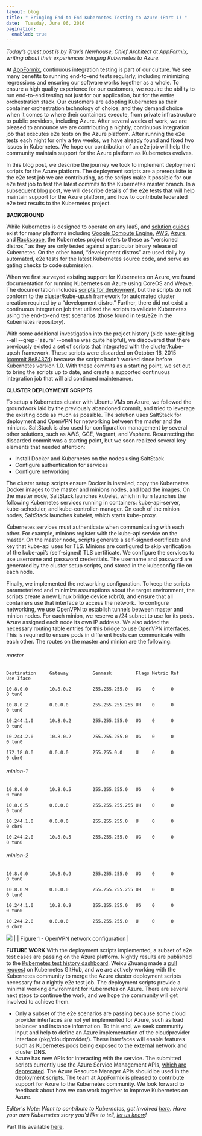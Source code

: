 ```yaml
---
layout: blog
title: " Bringing End-to-End Kubernetes Testing to Azure (Part 1) "
date:  Tuesday, June 06, 2016
pagination:
  enabled: true
---
```


_Today’s guest post is by Travis Newhouse, Chief Architect at AppFormix, writing about their experiences bringing Kubernetes to Azure._  

At [AppFormix](http://www.appformix.com/), continuous integration testing is part of our culture. We see many benefits to running end-to-end tests regularly, including minimizing regressions and ensuring our software works together as a whole. To ensure a high quality experience for our customers, we require the ability to run end-to-end testing not just for our application, but for the entire orchestration stack. Our customers are adopting Kubernetes as their container orchestration technology of choice, and they demand choice when it comes to where their containers execute, from private infrastructure to public providers, including Azure. After several weeks of work, we are pleased to announce we are contributing a nightly, continuous integration job that executes e2e tests on the Azure platform. After running the e2e tests each night for only a few weeks, we have already found and fixed two issues in Kubernetes. We hope our contribution of an e2e job will help the community maintain support for the Azure platform as Kubernetes evolves.    



In this blog post, we describe the journey we took to implement deployment scripts for the Azure platform. The deployment scripts are a prerequisite to the e2e test job we are contributing, as the scripts make it possible for our e2e test job to test the latest commits to the Kubernetes master branch. In a subsequent blog post, we will describe details of the e2e tests that will help maintain support for the Azure platform, and how to contribute federated e2e test results to the Kubernetes project.



**BACKGROUND**

While Kubernetes is designed to operate on any IaaS, and [solution guides](http://kubernetes.io/docs/getting-started-guides/#table-of-solutions) exist for many platforms including [Google Compute Engine](http://kubernetes.io/docs/getting-started-guides/gce/), [AWS](http://kubernetes.io/docs/getting-started-guides/aws/), [Azure](http://kubernetes.io/docs/getting-started-guides/coreos/azure/), and [Rackspace](http://kubernetes.io/docs/getting-started-guides/rackspace/), the Kubernetes project refers to these as “versioned distros,” as they are only tested against a particular binary release of Kubernetes. On the other hand, “development distros” are used daily by automated, e2e tests for the latest Kubernetes source code, and serve as gating checks to code submission.



When we first surveyed existing support for Kubernetes on Azure, we found documentation for running Kubernetes on Azure using CoreOS and Weave. The documentation includes [scripts for deployment](http://kubernetes.io/docs/getting-started-guides/coreos/azure/), but the scripts do not conform to the cluster/kube-up.sh framework for automated cluster creation required by a “development distro.” Further, there did not exist a continuous integration job that utilized the scripts to validate Kubernetes using the end-to-end test scenarios (those found in test/e2e  in the Kubernetes repository).



With some additional investigation into the project history (side note: git log --all --grep='azure' --oneline was quite helpful), we discovered that there previously existed a set of scripts that integrated with the cluster/kube-up.sh framework. These scripts were discarded on October 16, 2015 ([commit 8e8437d](https://github.com/kubernetes/kubernetes/pull/15790)) because the scripts hadn’t worked since before Kubernetes version 1.0. With these commits as a starting point, we set out to bring the scripts up to date, and create a supported continuous integration job that will aid continued maintenance.



**CLUSTER DEPLOYMENT SCRIPTS**

To setup a Kubernetes cluster with Ubuntu VMs on Azure, we followed the groundwork laid by the previously abandoned commit, and tried to leverage the existing code as much as possible. The solution uses SaltStack for deployment and OpenVPN for networking between the master and the minions. SaltStack is also used for configuration management by several other solutions, such as AWS, GCE, Vagrant, and Vsphere. Resurrecting the discarded commit was a starting point, but we soon realized several key elements that needed attention:

- Install Docker and Kubernetes on the nodes using SaltStack
- Configure authentication for services
- Configure networking

The cluster setup scripts ensure Docker is installed, copy the Kubernetes Docker images to the master and minions nodes, and load the images. On the master node, SaltStack launches kubelet, which in turn launches the following Kubernetes services running in containers: kube-api-server, kube-scheduler, and kube-controller-manager. On each of the minion nodes, SaltStack launches kubelet, which starts kube-proxy.



Kubernetes services must authenticate when communicating with each other. For example, minions register with the kube-api service on the master. On the master node, scripts generate a self-signed certificate and key that kube-api uses for TLS. Minions are configured to skip verification of the kube-api’s (self-signed) TLS certificate. We configure the services to use username and password credentials. The username and password are generated by the cluster setup scripts, and stored in the kubeconfig file on each node.



Finally, we implemented the networking configuration. To keep the scripts parameterized and minimize assumptions about the target environment, the scripts create a new Linux bridge device (cbr0), and ensure that all containers use that interface to access the network. To configure networking, we use OpenVPN to establish tunnels between master and minion nodes. For each minion, we reserve a /24 subnet to use for its pods. Azure assigned each node its own IP address. We also added the necessary routing table entries for this bridge to use OpenVPN interfaces. This is required to ensure pods in different hosts can communicate with each other. The routes on the master and minion are the following:





###### master
```
Destination     Gateway         Genmask         Flags Metric Ref    Use Iface

10.8.0.0        10.8.0.2        255.255.255.0   UG    0      0        0 tun0

10.8.0.2        0.0.0.0         255.255.255.255 UH    0      0        0 tun0

10.244.1.0      10.8.0.2        255.255.255.0   UG    0      0        0 tun0

10.244.2.0      10.8.0.2        255.255.255.0   UG    0      0        0 tun0

172.18.0.0      0.0.0.0         255.255.0.0     U     0      0        0 cbr0
```

###### minion-1
```
10.8.0.0        10.8.0.5        255.255.255.0   UG    0      0        0 tun0

10.8.0.5        0.0.0.0         255.255.255.255 UH    0      0        0 tun0

10.244.1.0      0.0.0.0         255.255.255.0   U     0      0        0 cbr0

10.244.2.0      10.8.0.5        255.255.255.0   UG    0      0        0 tun0
```

###### minion-2
```
10.8.0.0        10.8.0.9        255.255.255.0   UG    0      0        0 tun0

10.8.0.9        0.0.0.0         255.255.255.255 UH    0      0        0 tun0

10.244.1.0      10.8.0.9        255.255.255.0   UG    0      0        0 tun0

10.244.2.0      0.0.0.0         255.255.255.0   U     0      0        0 cbr0  
```

 [![](https://3.bp.blogspot.com/-U2KYWNzJpFI/V3QMYbKRX8I/AAAAAAAAAks/SqEvCDJHJ8QtbB9hJVM8WAkFuAUlrFl8ACLcB/s400/Kubernetes%2BBlog%2BPost%2B-%2BKubernetes%2Bon%2BAzure%2B%2528Part%2B1%2529.png)](https://3.bp.blogspot.com/-U2KYWNzJpFI/V3QMYbKRX8I/AAAAAAAAAks/SqEvCDJHJ8QtbB9hJVM8WAkFuAUlrFl8ACLcB/s1600/Kubernetes%2BBlog%2BPost%2B-%2BKubernetes%2Bon%2BAzure%2B%2528Part%2B1%2529.png) |
| Figure 1 - OpenVPN network configuration |

**FUTURE WORK** With the deployment scripts implemented, a subset of e2e test cases are passing on the Azure platform. Nightly results are published to the [Kubernetes test history dashboard](http://storage.googleapis.com/kubernetes-test-history/static/index.html). Weixu Zhuang made a [pull request](https://github.com/kubernetes/kubernetes/pull/21207) on Kubernetes GitHub, and we are actively working with the Kubernetes community to merge the Azure cluster deployment scripts necessary for a nightly e2e test job. The deployment scripts provide a minimal working environment for Kubernetes on Azure. There are several next steps to continue the work, and we hope the community will get involved to achieve them.

- Only a subset of the e2e scenarios are passing because some cloud provider interfaces are not yet implemented for Azure, such as load balancer and instance information. To this end, we seek community input and help to define an Azure implementation of the cloudprovider interface (pkg/cloudprovider/). These interfaces will enable features such as Kubernetes pods being exposed to the external network and cluster DNS.
- Azure has new APIs for interacting with the service. The submitted scripts currently use the Azure Service Management APIs, [which are deprecated](https://azure.microsoft.com/en-us/documentation/articles/azure-classic-rm/). The Azure Resource Manager APIs should be used in the deployment scripts.
The team at AppFormix is pleased to contribute support for Azure to the Kubernetes community. We look forward to feedback about how we can work together to improve Kubernetes on Azure.



_Editor's Note: Want to _contribute to_ Kubernetes, get involved [here](https://github.com/kubernetes/kubernetes/issues?q=is%3Aopen+is%3Aissue+label%3Ahelp-wanted). Have your own Kubernetes story you’d like to tell, [let us know](https://docs.google.com/a/google.com/forms/d/1cHiRdmBCEmUH9ekHY2G-KDySk5YXRzALHcMNgzwXtPM/viewform)!_


Part II is available [here](http://blog.kubernetes.io/2016/07/bringing-end-to-end-kubernetes-testing-to-azure-2.html).
